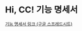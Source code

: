 # Hi, CC! 기능 명세서

[기능 명세서 링크 (구글 스프레드시트)](https://docs.google.com/spreadsheets/d/1Ukly0ajM-vthaBpw4kw3blM137aXHPh7QbvWkMLM-ZA/edit?usp=sharing)
